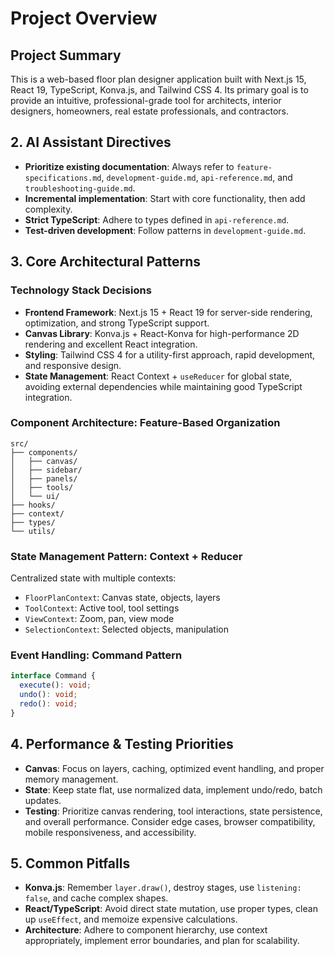 # Project Overview

## Project Summary

This is a web-based floor plan designer application built with Next.js 15, React 19, TypeScript, Konva.js, and Tailwind CSS 4. Its primary goal is to provide an intuitive, professional-grade tool for architects, interior designers, homeowners, real estate professionals, and contractors.

## 2. AI Assistant Directives

-   **Prioritize existing documentation**: Always refer to `feature-specifications.md`, `development-guide.md`, `api-reference.md`, and `troubleshooting-guide.md`.
-   **Incremental implementation**: Start with core functionality, then add complexity.
-   **Strict TypeScript**: Adhere to types defined in `api-reference.md`.
-   **Test-driven development**: Follow patterns in `development-guide.md`.

## 3. Core Architectural Patterns

### Technology Stack Decisions

-   **Frontend Framework**: Next.js 15 + React 19 for server-side rendering, optimization, and strong TypeScript support.
-   **Canvas Library**: Konva.js + React-Konva for high-performance 2D rendering and excellent React integration.
-   **Styling**: Tailwind CSS 4 for a utility-first approach, rapid development, and responsive design.
-   **State Management**: React Context + `useReducer` for global state, avoiding external dependencies while maintaining good TypeScript integration.

### Component Architecture: Feature-Based Organization

```
src/
├── components/
│   ├── canvas/
│   ├── sidebar/
│   ├── panels/
│   ├── tools/
│   └── ui/
├── hooks/
├── context/
├── types/
└── utils/
```

### State Management Pattern: Context + Reducer

Centralized state with multiple contexts:
-   `FloorPlanContext`: Canvas state, objects, layers
-   `ToolContext`: Active tool, tool settings
-   `ViewContext`: Zoom, pan, view mode
-   `SelectionContext`: Selected objects, manipulation

### Event Handling: Command Pattern

```typescript
interface Command {
  execute(): void;
  undo(): void;
  redo(): void;
}
```

## 4. Performance & Testing Priorities

-   **Canvas**: Focus on layers, caching, optimized event handling, and proper memory management.
-   **State**: Keep state flat, use normalized data, implement undo/redo, batch updates.
-   **Testing**: Prioritize canvas rendering, tool interactions, state persistence, and overall performance. Consider edge cases, browser compatibility, mobile responsiveness, and accessibility.

## 5. Common Pitfalls

-   **Konva.js**: Remember `layer.draw()`, destroy stages, use `listening: false`, and cache complex shapes.
-   **React/TypeScript**: Avoid direct state mutation, use proper types, clean up `useEffect`, and memoize expensive calculations.
-   **Architecture**: Adhere to component hierarchy, use context appropriately, implement error boundaries, and plan for scalability.
